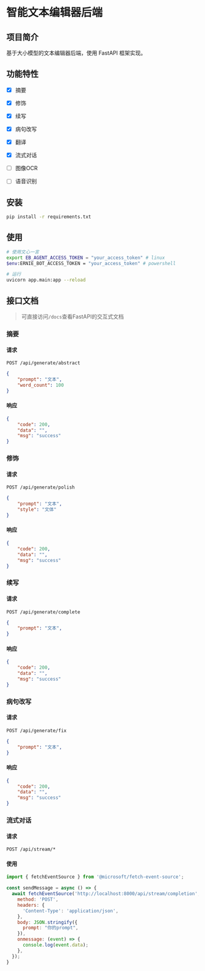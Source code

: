 # 智能文本编辑器后端

## 项目简介

基于大小模型的文本编辑器后端，使用 FastAPI 框架实现。


## 功能特性

- [x] 摘要
- [x] 修饰
- [x] 续写
- [x] 病句改写
- [x] 翻译
- [x] 流式对话
- [ ] 图像OCR
- [ ] 语音识别


## 安装

```bash
pip install -r requirements.txt
```

## 使用

```bash
# 使用文心一言
export EB_AGENT_ACCESS_TOKEN = "your_access_token" # linux
$env:ERNIE_BOT_ACCESS_TOKEN = "your_access_token" # powershell

# 运行
uvicorn app.main:app --reload
```

## 接口文档

> 可直接访问`/docs`查看FastAPI的交互式文档

### 摘要

#### 请求

```http
POST /api/generate/abstract
```

```json
{
    "prompt": "文本",
    "word_count": 100
}
```

#### 响应

```json
{
    "code": 200,
    "data": "",
    "msg": "success"
}
```

### 修饰

#### 请求

```http
POST /api/generate/polish
```

```json
{
    "prompt": "文本",
    "style": "文体"
}
```

#### 响应

```json
{
    "code": 200,
    "data": "",
    "msg": "success"
}
```

### 续写

#### 请求

```http
POST /api/generate/complete
```

```json
{
    "prompt": "文本",
}
```

#### 响应

```json
{
    "code": 200,
    "data": "",
    "msg": "success"
}
```

### 病句改写

#### 请求

```http
POST /api/generate/fix
```

```json
{
    "prompt": "文本",
}
```

#### 响应

```json
{
    "code": 200,
    "data": "",
    "msg": "success"
}
```

### 流式对话

#### 请求

```http
POST /api/stream/*
```

#### 使用

```js
import { fetchEventSource } from '@microsoft/fetch-event-source';

const sendMessage = async () => {
  await fetchEventSource('http://localhost:8000/api/stream/completion', {
    method: 'POST',
    headers: {
      'Content-Type': 'application/json',
    },
    body: JSON.stringify({
      prompt: "你的prompt",
    }),
    onmessage: (event) => {
      console.log(event.data);
    },
  });
}
```
